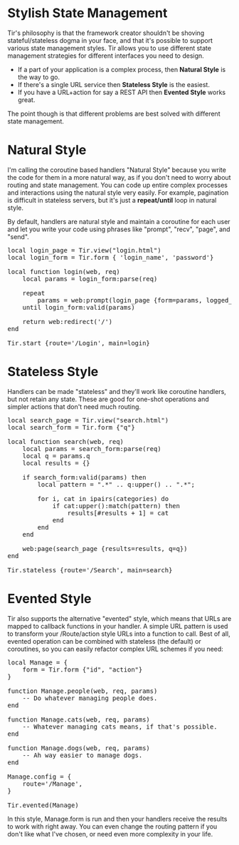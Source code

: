 Stylish State Management
=======================

Tir's philosophy is that the framework creator shouldn't be shoving
stateful/stateless dogma in your face, and that it's possible to support
various state management styles.  Tir allows you to use different state management 
strategies for different interfaces you need to design.

* If a part of your application is a complex process, then <b>Natural Style</b> is the way to go.   
* If there's a single URL service then <b>Stateless Style</b> is the easiest.
* If you have a URL+action for say a REST API then <b>Evented Style</b> works great.

The point though is that different problems are best solved with different state
management.

Natural Style
=============

I'm calling the coroutine based handlers "Natural Style" because you write the
code for them in a more natural way, as if you don't need to worry about routing
and state management.  You can code up entire complex processes and interactions
using the natural style very easily.  For example, pagination is difficult in
stateless servers, but it's just a <b>repeat/until</b> loop in natural style.

By default, handlers are natural style and maintain a coroutine for each user
and let you write your code using phrases like "prompt", "recv", "page", and "send".

<pre>
local login_page = Tir.view("login.html")
local login_form = Tir.form { 'login_name', 'password'}

local function login(web, req)
    local params = login_form:parse(req)

    repeat
        params = web:prompt(login_page {form=params, logged_in=false})
    until login_form:valid(params)
    
    return web:redirect('/')
end

Tir.start {route='/Login', main=login}
</pre>


Stateless Style
===============


Handlers can be made "stateless" and they'll work like coroutine handlers, but
not retain any state.  These are good for one-shot operations and simpler
actions that don't need much routing.

<pre>
local search_page = Tir.view("search.html")
local search_form = Tir.form {"q"}

local function search(web, req)
    local params = search_form:parse(req)
    local q = params.q
    local results = {}

    if search_form:valid(params) then 
        local pattern = ".*" .. q:upper() .. ".*";

        for i, cat in ipairs(categories) do
            if cat:upper():match(pattern) then
                results[#results + 1] = cat
            end
        end
    end

    web:page(search_page {results=results, q=q})
end

Tir.stateless {route='/Search', main=search}
</pre>

Evented Style
=============

Tir also supports the alternative "evented" style, which means that URLs are
mapped to callback functions in your handler.  A simple URL pattern is used to
transform your /Route/action style URLs into a function to call.  Best of all,
evented operation can be combined with stateless (the default) or
coroutines, so you can easily refactor complex URL schemes if you
need:

<pre>
local Manage = {
    form = Tir.form {"id", "action"}
}

function Manage.people(web, req, params)
    -- Do whatever managing people does.
end

function Manage.cats(web, req, params)
    -- Whatever managing cats means, if that's possible.
end

function Manage.dogs(web, req, params)
    -- Ah way easier to manage dogs.
end

Manage.config = {
    route='/Manage', 
}

Tir.evented(Manage)
</pre>

In this style, Manage.form is run and then your handlers receive the results to
work with right away.  You can even change the routing pattern if you don't
like what I've chosen, or need even more complexity in your life.


